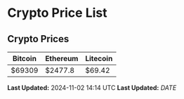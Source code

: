 # Crypto Price List

## Crypto Prices
| Bitcoin | Ethereum | Litecoin |
| ------- | -------- | -------- |
| $69309 | $2477.8 | $69.42 |
**Last Updated:** 2024-11-02 14:14 UTC
**Last Updated:** $DATE$
